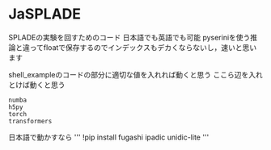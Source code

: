 # JaSPLADE
SPLADEの実験を回すためのコード
日本語でも英語でも可能
pyseriniを使う推論と違ってfloatで保存するのでインデックスもデカくならないし，速いと思います

shell_exampleのコードの部分に適切な値を入れれば動くと思う
ここら辺を入れとけば動くと思う
```
numba
h5py
torch
transformers
```

日本語で動かすなら
'''
!pip install fugashi ipadic unidic-lite
'''
